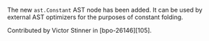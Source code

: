The new `ast.Constant` AST node has been added. It can be used by external AST optimizers for the purposes of constant folding.

Contributed by Victor Stinner in [bpo-26146][105].
